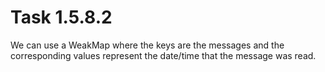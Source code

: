 # Task 1.5.8.2

We can use a WeakMap where the keys are the messages and the corresponding
values represent the date/time that the message was read.

